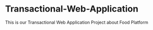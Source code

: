 # Transactional-Web-Application
This is our Transactional Web Application Project about Food Platform
